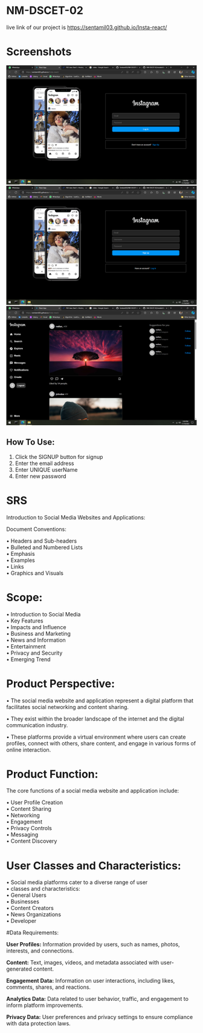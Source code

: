 # NM-DSCET-02
live link of our project is
https://sentamil03.github.io/Insta-react/

# Screenshots

<img width="510" alt="restaurantMenu" src="module 5/Login.png">
<img width="513" alt="restaurantInfo" src="module 5/signup.png">
<img width="512" alt="restaurantSearch" src="module 5/Home.png">



## How To Use: 

1. Click the SIGNUP button for signup
2. Enter the email address
3. Enter UNIQUE userName
4. Enter new password


# SRS

Introduction to Social Media Websites and Applications:

 Document Conventions: <br>

 • Headers and Sub-headers <br>
 • Bulleted and Numbered Lists <br>
 • Emphasis <br>
 • Examples <br>
 • Links <br>
 • Graphics and Visuals 
 
# Scope:

 • Introduction to Social Media <br>
 • Key Features <br>
 • Impacts and Influence <br> 
 • Business and Marketing <br>
 • News and Information <br>
 • Entertainment <br>
 • Privacy and Security <br>
 • Emerging Trend <br>

 # Product Perspective:
 
 • The social media website and application represent a digital platform
that facilitates social networking and content sharing. <br>

 • They exist within the broader landscape of the internet and the digital 
communication industry. <br>

 • These platforms provide a virtual environment where users can create 
profiles, connect with others, share content, and engage in various forms
of online interaction. <br>

# Product Function:

The core functions of a social media website and application include: <br>

• User Profile Creation <br>
• Content Sharing <br>
• Networking <br>
• Engagement <br>
• Privacy Controls <br>
• Messaging <br>
• Content Discovery <br>

# User Classes and Characteristics: <br>

• Social media platforms cater to a diverse range of user  <br>
• classes and characteristics: <br>
• General Users <br>
• Businesses <br>
• Content Creators <br>
• News Organizations <br>
• Developer <br>

#Data Requirements:

<strong>User Profiles:</strong> Information provided by users, such as names, photos, interests,
and connections.<br>

<strong>Content:</strong> Text, images, videos, and metadata associated with user-generated 
content.<br>

<strong>Engagement Data:</strong> Information on user interactions, including likes, comments, 
shares, and reactions.<br>

<strong>Analytics Data:</strong> Data related to user behavior, traffic, and engagement to inform
platform improvements.<br>

<strong>Privacy Data:</strong> User preferences and privacy settings to ensure compliance with 
data protection laws.<br>







